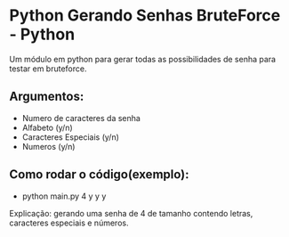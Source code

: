 # Python Gerando Senhas BruteForce - Python

Um módulo em python para gerar todas as possibilidades de senha para testar em bruteforce.

## Argumentos:
  * Numero de caracteres da senha
  * Alfabeto (y/n)
  * Caracteres Especiais (y/n)
  * Numeros (y/n)
  
 ## Como rodar o código(exemplo):
  * python main.py 4 y y y
  
Explicação: gerando uma senha de 4 de tamanho contendo letras, caracteres especiais e números.
